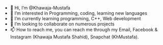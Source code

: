 - 👋 Hi, I’m @Khawaja-Mustafa
- 👀 I’m interested in Programming, coding, learning new languages
- 🌱 I’m currently learning programming, C++, Web development
- 💞️ I’m looking to collaborate on numerous projects
- 📫 How to reach me, you can reach me through my Email, Facebook & Instagram (Khawaja Mustafa Shahid), Snapchat (KhMustafa).

<!---
Khawaja-Mustafa/Khawaja-Mustafa is a ✨ special ✨ repository because its `README.md` (this file) appears on your GitHub profile.
You can click the Preview link to take a look at your changes.
--->
